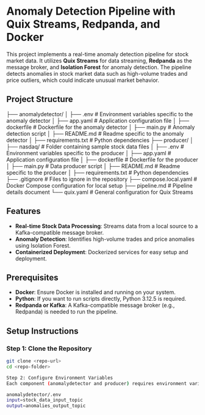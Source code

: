 # Anomaly Detection Pipeline with Quix Streams, Redpanda, and Docker

This project implements a real-time anomaly detection pipeline for stock market data. It utilizes **Quix Streams** for data streaming, **Redpanda** as the message broker, and **Isolation Forest** for anomaly detection. The pipeline detects anomalies in stock market data such as high-volume trades and price outliers, which could indicate unusual market behavior.

## Project Structure

├── anomalydetector/ │ ├── .env # Environment variables specific to the anomaly detector │ ├── app.yaml # Application configuration file │ ├── dockerfile # Dockerfile for the anomaly detector │ ├── main.py # Anomaly detection script │ ├── README.md # Readme specific to the anomaly detector │ ├── requirements.txt # Python dependencies ├── producer/ │ ├── nasdaq/ # Folder containing sample stock data files │ ├── .env # Environment variables specific to the producer │ ├── app.yaml # Application configuration file │ ├── dockerfile # Dockerfile for the producer │ ├── main.py # Data producer script │ ├── README.md # Readme specific to the producer │ ├── requirements.txt # Python dependencies ├── .gitignore # Files to ignore in the repository ├── compose.local.yaml # Docker Compose configuration for local setup ├── pipeline.md # Pipeline details document └── quix.yaml # General configuration for Quix Streams

## Features

- **Real-time Stock Data Processing**: Streams data from a local source to a Kafka-compatible message broker.
- **Anomaly Detection**: Identifies high-volume trades and price anomalies using Isolation Forest.
- **Containerized Deployment**: Dockerized services for easy setup and deployment.

## Prerequisites

- **Docker**: Ensure Docker is installed and running on your system.
- **Python**: If you want to run scripts directly, Python 3.12.5 is required.
- **Redpanda or Kafka**: A Kafka-compatible message broker (e.g., Redpanda) is needed to run the pipeline.

## Setup Instructions

### Step 1: Clone the Repository

```bash
git clone <repo-url>
cd <repo-folder>

Step 2: Configure Environment Variables
Each component (anomalydetector and producer) requires environment variables stored in .env files. You can copy and modify the following sample configurations:

anomalydetector/.env
input=stock_data_input_topic
output=anomalies_output_topic

